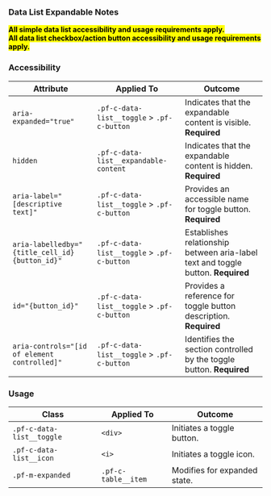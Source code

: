 ### Data List Expandable Notes

<mark>**All simple data list accessibility and usage requirements apply.**</mark>
<br>
<mark>**All data list checkbox/action button accessibility and usage requirements apply.**</mark>

### Accessibility
| Attribute | Applied To | Outcome |
| -- | -- | -- |
| `aria-expanded="true"`                          | `.pf-c-data-list__toggle` > `.pf-c-button`    | Indicates that the expandable content is visible. **Required**|
| `hidden`                                        | `.pf-c-data-list__expandable-content`         | Indicates that the expandable content is hidden. **Required**|
| `aria-label="[descriptive text]"`               | `.pf-c-data-list__toggle` > `.pf-c-button`    | Provides an accessible name for toggle button. **Required**|
| `aria-labelledby="{title_cell_id} {button_id}"` | `.pf-c-data-list__toggle` > `.pf-c-button`    | Establishes relationship between aria-label text and toggle button. **Required**
| `id="{button_id}"`                              | `.pf-c-data-list__toggle` > `.pf-c-button`    | Provides a reference for toggle button description. **Required** |
| `aria-controls="[id of element controlled]"` | `.pf-c-data-list__toggle` > `.pf-c-button`    | Identifies the section controlled by the toggle button. **Required** |

### Usage

| Class | Applied To | Outcome |
| -- | -- | -- |
| `.pf-c-data-list__toggle`         | `<div>`               | Initiates a toggle button. |
| `.pf-c-data-list__icon`  | `<i>` | Initiates a toggle icon. |
| `.pf-m-expanded`                  | `.pf-c-table__item`   | Modifies for expanded state. |
